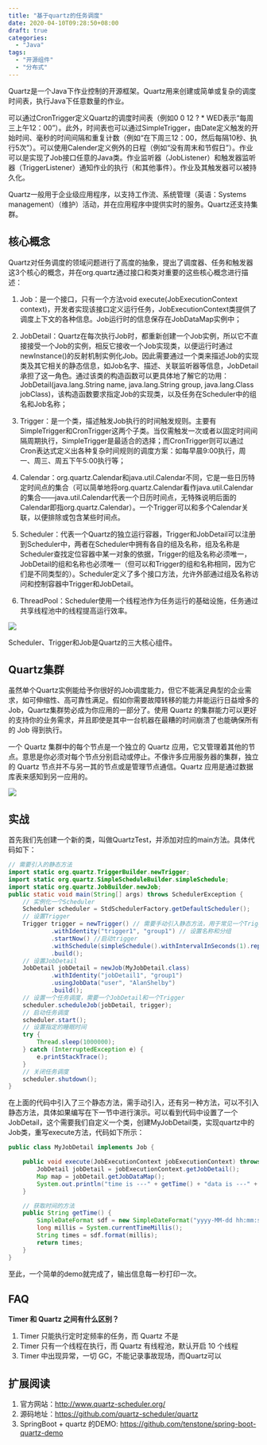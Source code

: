```yaml
---
title: "基于quartz的任务调度"
date: 2020-04-10T09:28:50+08:00
draft: true
categories:
  - "Java"
tags:
  - "开源组件"
  - "分布式"
---
```


Quartz是一个Java下作业控制的开源框架。Quartz用来创建或简单或复杂的调度时间表，执行Java下任意数量的作业。

可以通过CronTrigger定义Quartz的调度时间表（例如0 0 12 ? * WED表示“每周三上午12：00”）。此外，时间表也可以通过SimpleTrigger，由Date定义触发的开始时间、毫秒的时间间隔和重复计数（例如“在下周三12：00，然后每隔10秒、执行5次”）。可以使用Calender定义例外的日程（例如“没有周末和节假日”）。作业可以是实现了Job接口任意的Java类。作业监听器（JobListener）和触发器监听器（TriggerListener）通知作业的执行（和其他事件）。作业及其触发器可以被持久化。

Quartz一般用于企业级应用程序，以支持工作流、系统管理（英语：Systems management）（维护）活动，并在应用程序中提供实时的服务。Quartz还支持集群。

<!--more-->

## 核心概念

Quartz对任务调度的领域问题进行了高度的抽象，提出了调度器、任务和触发器这3个核心的概念，并在org.quartz通过接口和类对重要的这些核心概念进行描述：

1. Job：是一个接口，只有一个方法void execute(JobExecutionContext context)，开发者实现该接口定义运行任务，JobExecutionContext类提供了调度上下文的各种信息。Job运行时的信息保存在JobDataMap实例中；

1. JobDetail：Quartz在每次执行Job时，都重新创建一个Job实例，所以它不直接接受一个Job的实例，相反它接收一个Job实现类，以便运行时通过newInstance()的反射机制实例化Job。因此需要通过一个类来描述Job的实现类及其它相关的静态信息，如Job名字、描述、关联监听器等信息，JobDetail承担了这一角色。通过该类的构造函数可以更具体地了解它的功用：JobDetail(java.lang.String name, java.lang.String group, java.lang.Class jobClass)，该构造函数要求指定Job的实现类，以及任务在Scheduler中的组名和Job名称；

1. Trigger：是一个类，描述触发Job执行的时间触发规则。主要有SimpleTrigger和CronTrigger这两个子类。当仅需触发一次或者以固定时间间隔周期执行，SimpleTrigger是最适合的选择；而CronTrigger则可以通过Cron表达式定义出各种复杂时间规则的调度方案：如每早晨9:00执行，周一、周三、周五下午5:00执行等；

1. Calendar：org.quartz.Calendar和java.util.Calendar不同，它是一些日历特定时间点的集合（可以简单地将org.quartz.Calendar看作java.util.Calendar的集合——java.util.Calendar代表一个日历时间点，无特殊说明后面的Calendar即指org.quartz.Calendar）。一个Trigger可以和多个Calendar关联，以便排除或包含某些时间点。

1. Scheduler：代表一个Quartz的独立运行容器，Trigger和JobDetail可以注册到Scheduler中，两者在Scheduler中拥有各自的组及名称，组及名称是Scheduler查找定位容器中某一对象的依据，Trigger的组及名称必须唯一，JobDetail的组和名称也必须唯一（但可以和Trigger的组和名称相同，因为它们是不同类型的）。Scheduler定义了多个接口方法，允许外部通过组及名称访问和控制容器中Trigger和JobDetail。
   
1. ThreadPool：Scheduler使用一个线程池作为任务运行的基础设施，任务通过共享线程池中的线程提高运行效率。

![](/media/2020/quartz.png)

Scheduler、Trigger和Job是Quartz的三大核心组件。

## Quartz集群

虽然单个Quartz实例能给予你很好的Job调度能力，但它不能满足典型的企业需求，如可伸缩性、高可靠性满足。假如你需要故障转移的能力并能运行日益增多的 Job，Quartz集群势必成为你应用的一部分了。使用 Quartz 的集群能力可以更好的支持你的业务需求，并且即使是其中一台机器在最糟的时间崩溃了也能确保所有的 Job 得到执行。

一个 Quartz 集群中的每个节点是一个独立的 Quartz 应用，它又管理着其他的节点。意思是你必须对每个节点分别启动或停止。不像许多应用服务器的集群，独立的 Quartz 节点并不与另一其的节点或是管理节点通信。Quartz 应用是通过数据库表来感知到另一应用的。

![](/media/2020/quartz-distributed.webp)

## 实战

首先我们先创建一个新的类，叫做QuartzTest，并添加对应的main方法。具体代码如下：

```Java
// 需要引入的静态方法
import static org.quartz.TriggerBuilder.newTrigger;
import static org.quartz.SimpleScheduleBuilder.simpleSchedule;
import static org.quartz.JobBuilder.newJob;
public static void main(String[] args) throws SchedulerException {
    // 实例化一个Scheduler
    Scheduler scheduler = StdSchedulerFactory.getDefaultScheduler();
    // 设置Trigger
    Trigger trigger = newTrigger() // 需要手动引入静态方法，用于常见一个Trigger
            .withIdentity("trigger1", "group1") // 设置名称和分组
            .startNow() //启动trigger
            .withSchedule(simpleSchedule().withIntervalInSeconds(1).repeatForever()) // 设置任务调度的类型、时间间隔和持续触发
            .build();
    // 设置JobDetail
    JobDetail jobDetail = newJob(MyJobDetail.class)
            .withIdentity("jobDetail1", "group1")
            .usingJobData("user", "AlanShelby")
            .build();
    // 设置一个任务调度，需要一个JobDetail和一个Trigger
    scheduler.scheduleJob(jobDetail, trigger);
    // 启动任务调度
    scheduler.start();
    // 设置指定的睡眠时间
    try {
        Thread.sleep(1000000);
    } catch (InterruptedException e) {
        e.printStackTrace();
    }
    // 关闭任务调度
    scheduler.shutdown();
}
```
在上面的代码中引入了三个静态方法，需手动引入，还有另一种方法，可以不引入静态方法，具体如果编写在下一节中进行演示。可以看到代码中设置了一个JobDetail，这个需要我们自定义一个类，创建MyJobDetail类，实现quartz中的Job类，重写execute方法，代码如下所示：
   
```Java
public class MyJobDetail implements Job {

    public void execute(JobExecutionContext jobExecutionContext) throws JobExecutionException {
        JobDetail jobDetail = jobExecutionContext.getJobDetail();
        Map map = jobDetail.getJobDataMap();
        System.out.println("time is ---" + getTime() + "data is ---" + map.get("user"));
    }

    // 获取时间的方法
    public String getTime() {
        SimpleDateFormat sdf = new SimpleDateFormat("yyyy-MM-dd hh:mm:ss SSS");
        long millis = System.currentTimeMillis();
        String times = sdf.format(millis);
        return times;
    }
}
```
至此，一个简单的demo就完成了，输出信息每一秒打印一次。

## FAQ

**Timer 和 Quartz 之间有什么区别？**

1. Timer 只能执行定时定频率的任务，而 Quartz 不是
1. Timer 只有一个线程在执行，而 Quartz 有线程池，默认开启 10 个线程
1. Timer 中出现异常，一切 GC，不能记录事故现场，而Quartz可以

## 扩展阅读

1. 官方网站：http://www.quartz-scheduler.org/
1. 源码地址：https://github.com/quartz-scheduler/quartz
1. SpringBoot + quartz 的DEMO: https://github.com/tenstone/spring-boot-quartz-demo